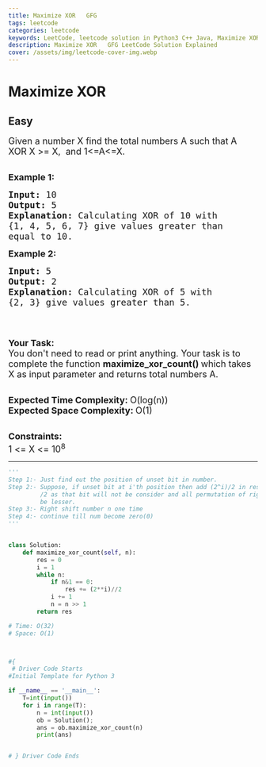 ```yaml
---
title: Maximize XOR   GFG
tags: leetcode
categories: leetcode
keywords: LeetCode, leetcode solution in Python3 C++ Java, Maximize XOR - GFG solution
description: Maximize XOR   GFG LeetCode Solution Explained
cover: /assets/img/leetcode-cover-img.webp
---
```





# Maximize XOR
## Easy
<div class="problems_problem_content__Xm_eO"><p><span style="font-size:18px">Given a number X find the total numbers A&nbsp;such that A XOR X&nbsp;&gt;= X, &nbsp;and 1&lt;=A&lt;=X.</span><br>
&nbsp;</p>

<p><span style="font-size:18px"><strong>Example 1:</strong></span></p>

<pre><span style="font-size:18px"><strong>Input: </strong>10
<strong>Output: </strong>5
<strong>Explanation: </strong>Calculating XOR of 10 with
{1, 4, 5, 6, 7} give values greater than 
equal to 10.</span>
</pre>

<p><span style="font-size:18px"><strong>Example 2:</strong></span></p>

<pre><span style="font-size:18px"><strong>Input: </strong>5
</span><strong><span style="font-size:18px">Output: </span></strong><span style="font-size:18px">2
<strong>Explanation: </strong>Calculating XOR of 5 with 
{2, 3} give values greater than 5.
</span>
</pre>

<p>&nbsp;</p>

<p><span style="font-size:18px"><strong>Your Task:</strong><br>
You don't need to read or print anything. Your task is to complete the function&nbsp;<strong>maximize_xor_count()&nbsp;</strong>which takes X as input parameter and returns total numbers A.</span><br>
&nbsp;</p>

<p><span style="font-size:18px"><strong>Expected Time Complexity:&nbsp;</strong>O(log(n))<br>
<strong>Expected Space Complexity:&nbsp;</strong>O(1)</span><br>
&nbsp;</p>

<p><span style="font-size:18px"><strong>Constraints:</strong><br>
1 &lt;= X &lt;= 10<sup>8</sup></span></p>
</div>

---




```python
'''
Step 1:- Just find out the position of unset bit in number.
Step 2:- Suppose, if unset bit at i'th position then add (2^i)/2 in result variable
         /2 as that bit will not be consider and all permutation of right-side bits will 
         be lesser.
Step 3:- Right shift number n one time
Step 4:- continue till num become zero(0)
'''


class Solution:
	def maximize_xor_count(self, n):
		res = 0
		i = 1
		while n:
		    if n&1 == 0:
		        res += (2**i)//2
		    i += 1
            n = n >> 1
        return res

# Time: O(32)
# Space: O(1)



#{ 
 # Driver Code Starts
#Initial Template for Python 3

if __name__ == '__main__':
	T=int(input())
	for i in range(T):
		n = int(input())
		ob = Solution();
		ans = ob.maximize_xor_count(n)
		print(ans)


# } Driver Code Ends
```
